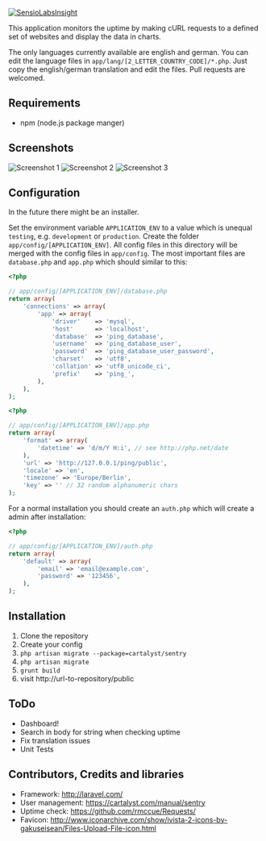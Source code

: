 [![SensioLabsInsight](https://insight.sensiolabs.com/projects/d1c84f2e-5a58-465e-b49c-3d72f1f4c683/big.png)](https://insight.sensiolabs.com/account/widget?project=d1c84f2e-5a58-465e-b49c-3d72f1f4c683)

This application monitors the uptime by making cURL requests to a defined set of websites and display the data in charts.

The only languages currently available are english and german. You can edit the language files in `app/lang/[2_LETTER_COUNTRY_CODE]/*.php`. Just copy the english/german translation and edit the files. Pull requests are welcomed.

## Requirements

* npm (node.js package manger)

## Screenshots

![Screenshot 1](http://www.visualappeal.de/github/ping/screenshot_uptime.png)
![Screenshot 2](http://www.visualappeal.de/github/ping/screenshot_latency.png)
![Screenshot 3](http://www.visualappeal.de/github/ping/screenshot_edit_check.png)

## Configuration

In the future there might be an installer.

Set the environment variable `APPLICATION_ENV` to a value which is unequal `testing`, e.g. `development` or `production`. Create the folder `app/config/[APPLICATION_ENV]`. All config files in this directory will be merged with the config files in `app/config`. The most important files are `database.php` and `app.php` which should similar to this:

```php
<?php

// app/config/[APPLICATION_ENV]/database.php
return array(
	'connections' => array(
		'app' => array(
			'driver'    => 'mysql',
			'host'      => 'localhost',
			'database'  => 'ping_database',
			'username'  => 'ping_database_user',
			'password'  => 'ping_database_user_password',
			'charset'   => 'utf8',
			'collation' => 'utf8_unicode_ci',
			'prefix'    => 'ping_',
		),
	),
);
```

```php
<?php

// app/config/[APPLICATION_ENV]/app.php
return array(
	'format' => array(
		'datetime' => 'd/m/Y H:i', // see http://php.net/date
	),
	'url' => 'http://127.0.0.1/ping/public',
	'locale' => 'en',
	'timezone' => 'Europe/Berlin',
	'key' => '' // 32 random alphanumeric chars
);
```

For a normal installation you should create an `auth.php` which will create a admin after installation:

```php
<?php

// app/config/[APPLICATION_ENV]/auth.php
return array(
	'default' => array(
		'email' => 'email@example.com',
		'password' => '123456',
	),
);
```

## Installation

1. Clone the repository
2. Create your config
4. `php artisan migrate --package=cartalyst/sentry`
5. `php artisan migrate`
6. `grunt build`
4. visit http://url-to-repository/public

## ToDo

* Dashboard!
* Search in body for string when checking uptime
* Fix translation issues
* Unit Tests

## Contributors, Credits and libraries

* Framework: http://laravel.com/
* User management: https://cartalyst.com/manual/sentry
* Uptime check: https://github.com/rmccue/Requests/
* Favicon: http://www.iconarchive.com/show/ivista-2-icons-by-gakuseisean/Files-Upload-File-icon.html
